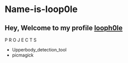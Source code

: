 # Name-is-loop0le

Hey,
Welcome to my profile [looph0le](https://www.github.com/looph0le)
---
P R O J E C T S
 - Upperbody_detection_tool
 - picmagick
